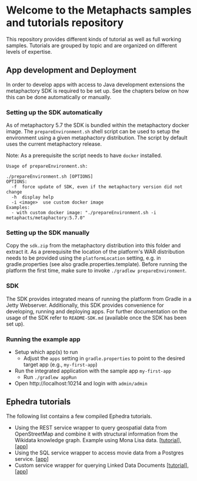 # Welcome to the Metaphacts samples and tutorials repository

This repository provides different kinds of tutorial as well as full working samples. Tutorials
are grouped by topic and are organized on different levels of expertise.

## App development and Deployment

In order to develop apps with access to Java development extensions the metaphactory SDK is required to be set up.
See the chapters below on how this can be done automatically or manually.

### Setting up the SDK automatically

As of metaphactory 5.7 the SDK is bundled within the metaphactory docker image.
The `prepareEnvironment.sh` shell script can be used to setup the environment using a given metaphactory distribution.
The script by default uses the current metaphactory release.

Note: As a prerequisite the script needs to have `docker` installed.

```
Usage of prepareEnvironment.sh:

./prepareEnvironment.sh [OPTIONS]
OPTIONS:
  -f  force update of SDK, even if the metaphactory version did not change
  -h  display help
  -i <image>  use custom docker image
Examples:
  - with custom docker image: "./prepareEnvironment.sh -i metaphacts/metaphactory:5.7.0"
```

### Setting up the SDK manually

Copy the `sdk.zip` from the metaphactory distribution into this folder and extract it.
As a prerequisite the location of the platform's WAR distribution needs to be provided
using the `platformLocation` setting, e.g. in gradle.properties (see also gradle.properties.template).
Before running the platform the first time, make sure to invoke `./gradlew prepareEnvironment`.

### SDK

The SDK provides integrated means of running the platform from Gradle in a Jetty Webserver.
Additionally, this SDK provides convenience for developing, running and deploying apps.
For further documentation on the usage of the SDK refer to `README-SDK.md` (available once the SDK has been set up).

### Running the example app

- Setup which app(s) to run
  - Adjust the `apps` setting in `gradle.properties` to point to the desired target app (e.g., `my-first-app`)
- Run the integrated application with the sample app `my-first-app`
  - Run `./gradlew appRun`
- Open http://localhost:10214 and login with `admin/admin`

## Ephedra tutorials

The following list contains a few compiled Ephedra tutorials.

- Using the REST service wrapper to query geospatial data from OpenStreetMap and combine it with structural information from the Wikidata knowledge graph. Example using Mona Lisa data. [[tutorial](tutorials/monalisa/monalisa.md)], [[app](ephedra-mona-lisa/)]
- Using the SQL service wrapper to access movie data from a Postgres service. [[app](ephedra-sql-dvdrental/)]
- Custom service wrapper for querying Linked Data Documents [[tutorial](tutorials/dblp/dblp.md)], [[app](ephedra-custom-linkedDataDocuments/)]
